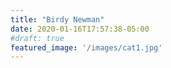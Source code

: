 ```yaml
---
title: "Birdy Newman"
date: 2020-01-16T17:57:38-05:00
#draft: true
featured_image: '/images/cat1.jpg'
---
```

